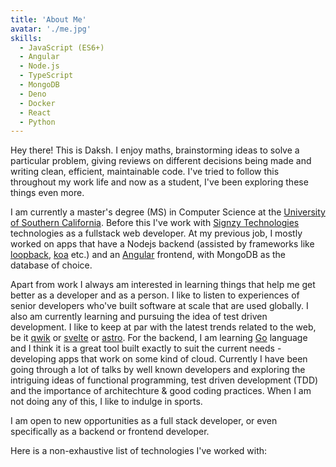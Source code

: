 ```yaml
---
title: 'About Me'
avatar: './me.jpg'
skills:
  - JavaScript (ES6+)
  - Angular
  - Node.js
  - TypeScript
  - MongoDB
  - Deno
  - Docker
  - React
  - Python
---
```


Hey there! This is Daksh. I enjoy maths, brainstorming ideas to solve a particular problem, giving reviews on different decisions being made and writing clean, efficient, maintainable code. I've tried to follow this throughout my work life and now as a student, I've been exploring these things even more.

I am currently a master's degree (MS) in Computer Science at the [University of Southern California](https://www.usc.edu/). Before this I've work with [Signzy Technologies](https://signzy.com/) technologies as a fullstack web developer. At my previous job, I mostly worked on apps that have a Nodejs backend (assisted by frameworks like [loopback](https://loopback.io/), [koa](https://koajs.com/) etc.) and an [Angular](https://angular.io/) frontend, with MongoDB as the database of choice.

Apart from work I always am interested in learning things that help me get better as a developer and as a person. I like to listen to experiences of senior developers who've built software at scale that are used globally. I also am currently learning and pursuing the idea of test driven development. I like to keep at par with the latest trends related to the web, be it [qwik](https://qwik.builder.io/) or [svelte](https://svelte.dev/) or [astro](https://astro.build/). For the backend, I am learning [Go](https://go.dev/) language and I think it is a great tool built exactly to suit the current needs - developing apps that work on some kind of cloud. Currently I have been going through a lot of talks by well known developers and exploring the intriguing ideas of functional programming, test driven development (TDD) and the importance of architechture & good coding practices. When I am not doing any of this, I like to indulge in sports.

I am open to new opportunities as a full stack developer, or even specifically as a backend or frontend developer.

Here is a non-exhaustive list of technologies I've worked with:
